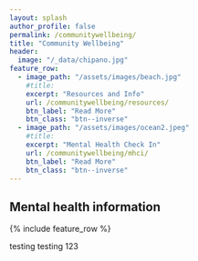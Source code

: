 ```yaml
---
layout: splash
author_profile: false
permalink: /communitywellbeing/
title: "Community Wellbeing"
header:
  image: "/_data/chipano.jpg"
feature_row:
  - image_path: "/assets/images/beach.jpg"
    #title: 
    excerpt: "Resources and Info"
    url: /communitywellbeing/resources/
    btn_label: "Read More"
    btn_class: "btn--inverse"
  - image_path: "/assets/images/ocean2.jpeg"
    #title: 
    excerpt: "Mental Health Check In"
    url: /communitywellbeing/mhci/
    btn_label: "Read More"
    btn_class: "btn--inverse"   
---
```


## Mental health information

{% include feature_row %}

testing testing 123
